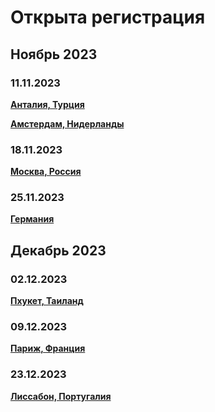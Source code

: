 # Открыта регистрация

## Ноябрь 2023

### 11.11.2023

**[Анталия, Турция](/./upcoming-events/Antalya.md)**

**[Амстердам, Нидерланды](/./upcoming-events/amsterdam-11.11.2023.md)**

### 18.11.2023

**[Москва, Россия](/./reworked-upcoming-events/moscow.md)**

### 25.11.2023

**[Германия](/./upcoming-events/germany.md)**

## Декабрь 2023

### 02.12.2023

**[Пхукет, Таиланд](/./upcoming-events/phuket.md)**

### 09.12.2023

**[Париж, Франция](/./upcoming-events/France.md)**

### 23.12.2023

**[Лиссабон, Португалия](/./upcoming-events/Portugal.md)**

